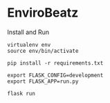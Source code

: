 # EnviroBeatz

Install and Run

```
virtualenv env
source env/bin/activate

pip install -r requirements.txt

export FLASK_CONFIG=development
export FLASK_APP=run.py

flask run
```